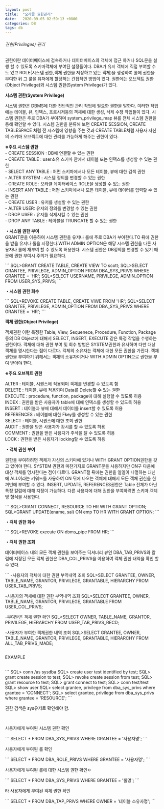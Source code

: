 ```yaml
---
layout: post
title:  "오라클 권한관리"
date:   2020-09-05 02:59:13 +0800
categories: DB
tags: db
---
```


###### 권한(Privileges) 관리
<p>
권한이란 데이터베이스에 접속하거나 데이터베이스의 객체에 접근 하거나 SQL문을 실행 할 수 있도록 스키마객체에 부여된 설정들이다. DBA가 유저 객체에 직접 부여할 수 도 있고 ROLE(시스템 권한,객체 권한을 저장하고 있는 객체)을 생성하여 롤에 권한을 부여한 뒤 그 룰을 유저에게 할당하는 간접적인 방법이 있다. 권한에는 오브젝트 권한(Object Privilege)와 시스템 권한(System Privilege)가 있다.
</p>

<p><strong>시스템 권한(System Privilege)</strong></p>
<p>
시스템 권한은 DBMS에 대한 전반적인 관리 작업에 필요한 권한을 말한다. 이러한 작업에는 테이블, 뷰, 인덱스, 프로시저등의 객체에 대한 생성, 삭제 수정 작업들이 있다. 시스템 권한은 주로 DBA가 부여하며 system_privilege_map 뷰를 전체 시스템 권한을 통해 확인할 수 있다. 시스템 권한을 분류해 보면 CREATE SESSION, CREATE TABLESPACE 처럼 전 시스템에 영향을 주는 것과 CREATE TABLE처럼 사용자 자신의 스키마 오브젝트에 대한 관리를 가능하게 해주는 권한이 있다. 
</p>

<p>
<strong>※주요 시스템 권한</strong><br>
- CREATE SESSION : DB에 연결할 수 있는 권한<br>
- CREATE TABLE : user소유 스키마 안에서 테이블 또는 인덱스를 생성할 수 있는 권한<br>
- SELECT ANY TABLE : 어떤 스키마에서나 모든 테이블, 뷰에 대한 검색 권한<br>
- ALTER SYSTEM : 시스템 정의를 변경할 수 있는 권한<br>
- CREATE ROLE : 오라클 데이터베이스 ROLE을 생성할 수 있는 권한<br>
- INSERT ANY TABLE : 어떤 스키마에서나 모든 테이블, 뷰에 데이터를 입력할 수 있는 권한<br>
- CREATE USER : 유저를 생설할 수 있는 권한<br>
- ALTER USER: 유저의 정의를 변경할 수 있는 권한<br>
- DROP USER : 유저를 삭제시킬 수 있는 권한<br>
- DROP ANY TABLE : 테이블을 TRUNCATE 할 수 있는 권한<br>
</p>

<p>
<strong>・시스템 권한 부여</strong><br>
GRANT문을 이용하여 시스템 권한을 유저나 롤에 주로 DBA가 부여한다.TO 뒤에 권한을 받을 유저나 롤을 지정한다.WITH ADMIN OPTION은 해당 시스템 권한을 다른 사용자나 롤에 재부여 할 수 있도록 허용한다. 시스템 권한은 DB정의를 변경할 수 있기 때문에 권한 부여시 주의가 필요하다.
</p>
```
SQL>GRANT CREATE TABLE, CREATE VIEW TO scott;
SQL>SELECT GRANTEE, PRIVILEGE, ADMIN_OPTION FROM DBA_SYS_PRIVS WHERE GRANTEE = 'HR';
SQL>SELECT USERNAME, PRIVILEGE, ADMIN_OPTION FROM USER_SYS_PRIVS;
```
<p>
<strong>・시스템 권한 회수</strong><br>
</p>
```
SQL>REVOKE CREATE TABLE, CREATE VIWE FROM 'HR';
SQL>SELECT GRANTEE, PRIVILEGE, ADMIN_OPTION FROM DBA_SYS_PRIVS WHERE GRANTEE = 'HR';
```

<p><strong>객체 권한(Object Privilege)</strong></p>
<p>
객체권한 이란 특정한 Table, View, Sequenece, Procedure, Function, Package등의 DB Object에 대해서 SELECT, INSERT, EXECUTE 같은 특정 작업을 수행하는 권한이다. 객체에 대해 권한 부여 및 회수 방법은 SYSTEM권한과 유사하며 다만 대상 객체를 명시한다는 점이 다르다. 객체의 소유자는 객체에 대한 모든 권한을 가진다. 객체 권한을 부여하기 위해서는 객체의 소유자이거나 WITH ADMIN OPTIN으로 권한을 부여 받아야 한다.
</p>
<p>
<strong>※주요 오브젝트 권한</strong><br>
</p>
<p>
ALTER : 테이블, 시퀀스에 적용되며 객체를 변경할 수 있도록 함<br>
DELETE : 테이블, 뷰에 적용되며 Data를 Delete할 수 있는 권한<br>
EXECUTE : procedure, function, package에 대해 실행할 수 있도록 허용<br>
INDEX : 권한을 받은 사용자가 table에 대해 인덱스를 생성할 수 있도록 허용<br>
INSERT : 테이블과 뷰에 대해서 데이터를 insert할 수 있도록 허용<br>
REFERENCES : 테이블에 대한 Fkey를 생성할 수 있는 권한<br>
SELECT : 테이블, 시퀀스에 대한 조회 권한<br>
AUDIT : 권한을 받은 사용자가 감시를 할 수 있도록 허용<br>
COMMENT : 권한을 받은 사용자가 주석을 달 수 있도록 허용<br>
LOCK : 권한을 받은 사용자가 locking할 수 있도록 허용<br>
</p>

<p>
<strong>・객체 권한 부여</strong><br>
</p>
<p>
권한을 부여하려면 객체가 자신의 스키마에 있거나 WITH GRANT OPTION권한을 갖고 있어야 한다. SYSTEM 권한과 마찬가지로 GRANT문을 사용하지만 ON구 다음에 대상 객체를 명시한다는 점이 다르다. GRANT절 뒤에는 권한을 일일이 나열하는 대신에 ALL이라는 키워드를 사용하여 ON 뒤에 나오는 객체에 대해서 모든 객체 권한을 한꺼번에 부여할 수 있다. INSERT, UPDATE, REFERENCES권한은 Table 전체가 아닌 특정 칼럼에 대해 지정이 가능하다. 다른 사용자에 대해 권한을 부여하려면 스키마.객체명 형식을 사용한다. 
</p>
```
SQL>GRANT CONNECT, RESOURCE TO HR WITH GRANT OPTION;
SQL>GRANT UPDATE(ename, sal) ON emp TO HR WITH GRANT OPTION;
```

<p>
<strong>・객체 권한 회수</strong><br>
</p>
```
SQL>REVOKE execute ON dbms_pipe FROM HR;
```

<p>
<strong>・객체 권한 조회</strong><br>
</p>
<p>
데이터베이스 내의 모든 객체 권한을 보여주는 딕셔너리 뷰인 DBA_TAB_PRIVS와 칼럼에 지정된 모든 객체 권한은 DBA_COL_PRIVS을 이용하여 객체 권한 내역을 확인 할 수 있다.
</p>
```
-사용자의 객체에 대한 권한 부역내역 조회
SQL>SELECT GRANTEE, OWNER, TABLE_NAME, GRANTOR, PRIVILEGE, GRANTABLE, HIERARCHY FROM USER_TAB_PRIVS;

-사용자의 객체에 대한 권한 부역내역 조회
SQL>SELECT GRANTEE, OWNER, TABLE_NAME, GRANTOR, PRIVILEGE, GRANTABLE FROM USER_COL_PRIVS;

-부여받은 객체 권한 확인
SQL>SELECT OWNER, TABLE_NAME, GRANTOR, PRIVILEGE, HIERARCHY FROM USER_TAB_PRIVS_RECD;

-사용자가 부여한 객체권한 내역 조회
SQL>SELECT GRANTEE, OWNER, TABLE_NAME, GRANTOR, PRIVILEGE, GRANTABLE, HIERARCHY FROM ALL_TAB_PRIVS_MADE;
```
```
<p>
EXAMPLE
</p><br>
```
SQL> conn /as sysdba
SQL> create user test identified by test;
SQL> grant create session to test;
SQL> revoke create session from test;
SQL> grant resource to test;
SQL> grant connect to test;
SQL> conn test/test
SQL> show user
SQL> select grantee, privilege from dba_sys_privs where grantee = 'CONNECT';
SQL> select grantee, privilege from dba_sys_privs where grantee = 'RESOURCE';
```

<p>
권한 검색은 sys유저로 확인해야 함.
</p><br>

<p>
사용자에게 부여된 시스템 권한 확인
</p>
```
SELECT * FROM DBA_SYS_PRIVS WHERE GRANTEE = '사용자명';
```
<p>
사용자에게 부여된 롤 확인
</p>
```
SELECT * FROM DBA_ROLE_PRIVS WHERE GRANTEE = '사용자명';
```
<p>
사용자에게 부여된 롤에 대한 시스템 권한 확인ㅇ
</p>
```
SELECT * FROM DBA_SYS_PRIVS WHERE GRANTEE = '롤명';
```
<p>
타 사용자에게 부여된 객체 권한 확인
</p>
```
SELECT * FROM DBA_TAP_PRIVS WHERE OWNER = '테이블 소유자명';
```


